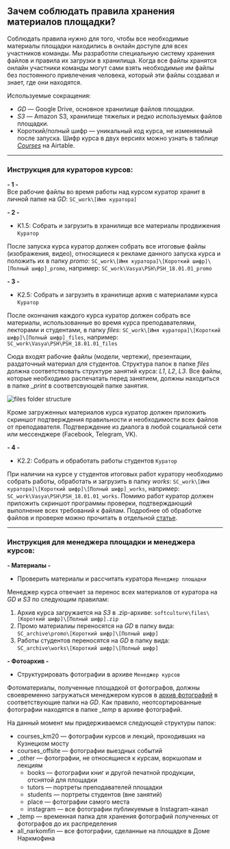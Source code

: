 ## Зачем соблюдать правила хранения материалов площадки?

Соблюдать правила нужно для того, чтобы все необходимые материалы площадки находились в онлайн доступе для всех участников команды. Мы разработли специальную систему хранения файлов и правила их загрузки в хранилища. Когда все файлы хранятся онлайн участники команды могут сами взять необходимые им файлы без постоянного привлечения человека, который эти файлы создавал и знает, где они находятся.

Используемые сокращения:

* *GD* — Google Drive, основное хранилище файлов площадки.
* *S3* — Amazon S3, хранилище тяжелых и редко используемых файлов площадки.
* Короткий/полный шифр — уникальный код курса, не изменяемый после запуска. Шифр курса в двух версиях можно узнать в таблице [*Courses*](https://airtable.com/tblBNZMhf6BA3aIbc/viwQT534yuhA3EkwW) на Airtable.

***

### Инструкция для кураторов курсов:

**- 1 -**  
Все рабочие файлы во время работы над курсом куратор хранит в личной папке на *GD*: `SC_work\[Имя куратора]`

**- 2 -**  

* K1.5: Собрать и загрузить в хранилище все материалы продвижения `Куратор`

После запуска курса куратор должен собрать все итоговые файлы (изображения, видео), относящиеся к рекламе данного запуска курса и положить их в папку *promo*: `SC_work\[Имя куратора]\[Короткий шифр]\[Полный шифр]_promo`, например: `SC_work\Vasya\PSH\PSH_18.01.01_promo`

**- 3 -**

* K2.5: Собрать и загрузить в хранилище архив с материалами курса `Куратор`

После окончания каждого курса куратор должен собрать все материалы, использованные во время курса преподавателями, лекторами и студентами, в папку *files*: `SC_work\[Имя куратора]\[Короткий шифр]\[Полный шифр]_files`, например: `SC_work\Vasya\PSH\PSH_18.01.01_files`

Сюда входят рабочие файлы (модели, чертежи), презентации, раздаточный материал для студентов. Структура папок в папке *files* должна соответствовать структуре занятий курса: *L1*, *L2*, *L3*. Все файлы, которые необходимо распечатать перед занятием, должны находиться в папке *_print* в соответсвующей папке занятия.

![files folder structure](https://s3.eu-central-1.amazonaws.com/softculture/exports/img/files_structure.png)

Кроме загруженных материалов курса куратор должен приложить скриншот подтверждения правильности и необходимости всех файлов от преподавателя. Подтверждение из диалога в любой социальной сети или мессенджере (Facebook, Telegram, VK).

**- 4 -**

* K2.2: Собрать и обработать работы студентов `Куратор`

При наличии на курсе у студентов итоговых работ куратору необходимо собрать работы, обработать и загрузить в папку *works*: `SC_work\[Имя куратора]\[Короткий шифр]\[Полный шифр]_works`, например: `SC_work\Vasya\PSH\PSH_18.01.01_works`. Помимо работ куратор должен приложить скриншот программы проверки, подтверждающий выполнение всех требований к файлам. Подробнее об обработке файлов и проверке можно прочитать в отдельной [статье](ins_15_students_works/).

***

### Инструкция для менеджера площадки и менеджера курсов:

**- Материалы -**

* Проверить материалы и рассчитать куратора `Менеджер площадки`

Менеджер курса отвечает за перенос всех материалов от куратора на *GD* и *S3* по следующим правилам:

1. Архив курса загружается на *S3* в .zip-архиве: `softculture\files\[Короткий шифр]\[Полный шифр].zip`
2. Промо материалиы переносятся на *GD* в папку вида: `SC_archive\promo\[Короткий шифр]\[Полный шифр]`
3. Работы студентов переносятся на *GD* в папку вида: `SC_archive\works\[Короткий шифр]\[Полный шифр]`

**- Фотоархив -**

* Структурировать фотографии в архиве `Менеджер курсов`

Фотоматериалы, полученные площадкой от фотографов, должны своевременно загружаться менеджером курсов в [архив фотографий](https://drive.google.com/drive/folders/0B5qjfzZK1JMzY2VKOG1wRGkzbUE) в соответствующие папки на *GD*. Как правило, неотсортированные фотографии находятся в папке *_temp* в архиве фотографий. 

На данный момент мы придерживаемся следующей структуры папок:

* courses_km20 — фотографии курсов и лекций, проходивших на Кузнецком мосту
* courses_offsite — фотографии выездных событий
* \_other — фотографии, не относящиеся к курсам, воркшопам и лекциям
    * books — фотографии книг и другой печатной продукции, отснятой для площадки
    * tutors — портреты преподавателей площадки
    * students — портреты студентов (вне занятий)
    * place — фотографии самого места
    * instagram — все фотографии публикуемые в Instagram-канал
* \_temp — временная папка для хранения фотографий полученных от фотографов до их распределения
* all_narkomfin — все фотографии, сделанные на площадке в Доме Наркмофина


